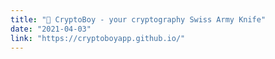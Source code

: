 ```yaml
---
title: "🥷 CryptoBoy - your cryptography Swiss Army Knife"
date: "2021-04-03"
link: "https://cryptoboyapp.github.io/"
---
```

